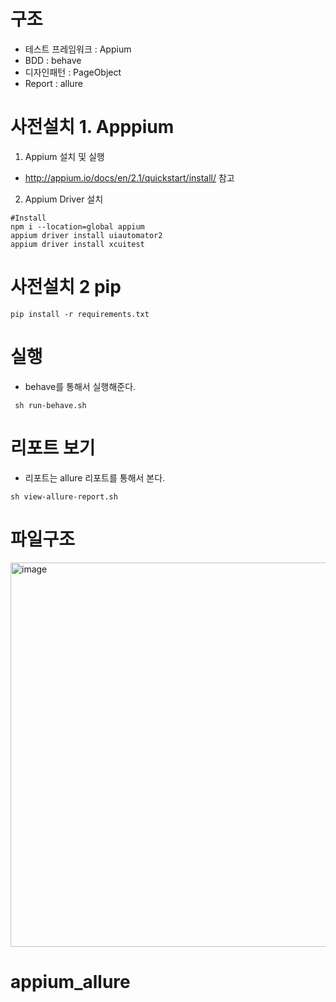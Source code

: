 # 구조
- 테스트 프레임워크 : Appium
- BDD : behave
- 디자인패턴 : PageObject
- Report : allure

# 사전설치 1. Apppium
1. Appium 설치 및 실행
- http://appium.io/docs/en/2.1/quickstart/install/ 참고

2. Appium Driver 설치
```
#Install
npm i --location=global appium
appium driver install uiautomator2
appium driver install xcuitest

```
# 사전설치 2 pip
```
pip install -r requirements.txt
```

# 실행
- behave를 통해서 실행해준다.

```
 sh run-behave.sh 
```


# 리포트 보기
- 리포트는 allure 리포트를 통해서 본다.
```
sh view-allure-report.sh
```

# 파일구조
<img width="615" alt="image" src="https://github.com/xmlangel/appium_allure/assets/8622992/b46fd515-474f-43a3-904f-dbc74619087b">

# appium_allure
